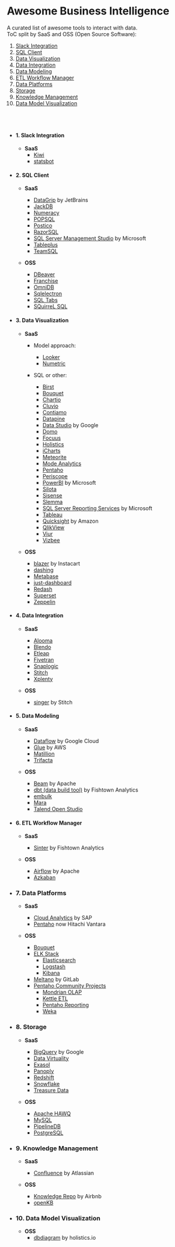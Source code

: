 # Awesome Business Intelligence
A curated list of awesome tools to interact with data.  
ToC split by SaaS and OSS (Open Source Software):  
1. [Slack Integration](#1-slack-integration)
2. [SQL Client](#2-sql-client)
3. [Data Visualization](#3-data-visualization)
4. [Data Integration](#4-data-integration)
5. [Data Modeling](#5-data-modeling)
6. [ETL Workflow Manager](#6-etl-workflow-manager)
7. [Data Platforms](#7-data-platforms)
8. [Storage](#8-storage)
9. [Knowledge Management](#9-knowledge-management)   
10. [Data Model Visualization](#10-data-model-visualization)
  <br>
  <br>
  
- #### 1. Slack Integration
  - **SaaS**
    - [Kiwi](https://www.kiwimydata.com/)
    - [statsbot](https://statsbot.co/)


- #### 2. SQL Client    
  - **SaaS**
    - [DataGrip](https://www.jetbrains.com/datagrip/) by JetBrains
    - [JackDB](https://www.jackdb.com/)
    - [Numeracy](https://numeracy.co/)
    - [POPSQL](https://popsql.io/)
    - [Postico](https://eggerapps.at/postico/)
    - [RazorSQL](https://razorsql.com/index.html)
    - [SQL Server Management Studio](https://docs.microsoft.com/sql/ssms/sql-server-management-studio-ssms) by Microsoft
    - [Tableplus](https://tableplus.io/)
    - [TeamSQL](https://teamsql.io/)

  - **OSS**
    - [DBeaver](https://dbeaver.jkiss.org/)
    - [Franchise](https://franchise.cloud/)
    - [OmniDB](https://omnidb.org/index.php/en/)
    - [Sqlelectron](https://sqlectron.github.io/)
    - [SQL Tabs](https://www.sqltabs.com/)
    - [SQuirreL SQL](http://www.squirrelsql.org/)


- #### 3. Data Visualization
  - **SaaS**  
    - Model approach:  
      - [Looker](https://looker.com/)  
      - [Numetric](https://www.numetric.com/)
    
    - SQL or other:  
      - [Birst](https://www.birst.com/)  
      - [Bouquet](https://openbouquet.io/)
      - [Chartio](https://chartio.com/)
      - [Cluvio](https://www.cluvio.com/)
      - [Contiamo](https://www.contiamo.com/)
      - [Datapine](https://www.datapine.com)
      - [Data Studio](https://www.google.com/analytics/data-studio/) by Google  
      - [Domo](https://www.domo.com/)
      - [Focuus](http://www.focuus.com/)
      - [Holistics](https://www.holistics.io/)
      - [iCharts](https://icharts.net/)
      - [Meteorite](http://meteorite.bi/)
      - [Mode Analytics](https://modeanalytics.com/)  
      - [Pentaho](https://www.pentaho.com)
      - [Periscope](https://www.periscopedata.com/)
      - [PowerBI](https://powerbi.microsoft.com) by Microsoft
      - [Silota](http://www.silota.com)
      - [Sisense](https://www.sisense.com/)
      - [Slemma](https://slemma.com/)
      - [SQL Server Reporting Services](https://docs.microsoft.com/sql/reporting-services/create-deploy-and-manage-mobile-and-paginated-reports) by Microsoft
      - [Tableau](https://www.tableau.com)
      - [Quicksight](https://quicksight.aws/) by Amazon  
      - [QlikView](http://www.qlik.com/de-de/products/qlikview)
      - [Viur](https://www.viurdata.com/)
      - [Vizbee](https://vizbee.io/)


  - **OSS**
    - [blazer](https://github.com/ankane/blazer) by Instacart
    - [dashing](http://dashing.io/)
    - [Metabase](http://www.metabase.com/)  
    - [just-dashboard](https://kantord.github.io/just-dashboard/)  
    - [Redash](https://github.com/getredash/redash)  
    - [Superset](https://github.com/airbnb/superset)  
    - [Zeppelin](https://zeppelin.apache.org/)  

- #### 4. Data Integration
  - **SaaS**
    - [Alooma](https://www.alooma.com/)
    - [Blendo](https://www.blendo.co/)
    - [Etleap](https://etleap.com/)
    - [Fivetran](https://www.fivetran.com/)
    - [Snaplogic](https://www.snaplogic.com/)
    - [Stitch](https://www.stitchdata.com/)
    - [Xplenty](https://www.xplenty.com/)

  - **OSS**
    - [singer](https://www.singer.io/) by Stitch

  
- #### 5. Data Modeling
  - **SaaS**
    - [Dataflow](https://cloud.google.com/dataflow/) by Google Cloud
    - [Glue](https://aws.amazon.com/de/glue/) by AWS
    - [Matillion](https://www.matillion.com/)
    - [Trifacta](https://www.trifacta.com/)

  - **OSS**
    - [Beam](https://beam.apache.org/) by Apache
    - [dbt (data build tool)](https://www.getdbt.com/) by Fishtown Analytics
    - [embulk](https://github.com/embulk/embulk) 
    - [Mara](https://github.com/mara/data-integration)
    - [Talend Open Studio](https://www.talend.com/products/talend-open-studio/)


- #### 6. ETL Workflow Manager
  - **SaaS**
    - [Sinter](https://www.sinterdata.com/) by Fishtown Analytics

  - **OSS**
    - [Airflow](https://airflow.incubator.apache.org/) by Apache
    - [Azkaban](https://azkaban.github.io/)


- ### 7. Data Platforms
  - **SaaS**
    - [Cloud Analytics](https://www.sap.com/products/cloud-analytics.html) by SAP
    - [Pentaho](http://www.pentaho.com/) now Hitachi Vantara
    
  - **OSS**
    - [Bouquet](https://openbouquet.io/)
    - [ELK Stack](https://www.elastic.co/products)
      - [Elasticsearch](https://www.elastic.co/products/elasticsearch)
      - [Logstash](https://www.elastic.co/de/products/logstash)
      - [Kibana](https://www.elastic.co/de/products/kibana)
    - [Meltano](https://gitlab.com/meltano/meltano) by GitLab
    - [Pentaho Community Projects](https://community.hds.com/community/products-and-solutions/pentaho)
      - [Mondrian OLAP](https://community.hds.com/docs/DOC-1009853)
      - [Kettle ETL](https://community.hds.com/docs/DOC-1009855)
      - [Pentaho Reporting](https://community.hds.com/docs/DOC-1009856)
      - [Weka](https://community.hds.com/docs/DOC-1009857)  
  
  
- ### 8. Storage
  - **SaaS**
    - [BigQuery](https://cloud.google.com/bigquery/) by Google  
    - [Data Virtuality](http://datavirtuality.com/)
    - [Exasol](http://www.exasol.com/)
    - [Panoply](https://panoply.io/)
    - [Redshift](https://aws.amazon.com/de/redshift/)
    - [Snowflake](https://www.snowflake.net/)
    - [Treasure Data](https://www.treasuredata.com/)
    
  - **OSS**
    - [Apache HAWQ](https://hawq.incubator.apache.org/)
    - [MySQL](https://www.mysql.com)
    - [PipelineDB](https://www.pipelinedb.com/)
    - [PostgreSQL](https://www.postgresql.org/)
    

- ### 9. Knowledge Management
  - **SaaS**
    - [Confluence](https://www.atlassian.com/software/confluence) by Atlassian  

  - **OSS**  
    - [Knowledge Repo](https://github.com/airbnb/knowledge-repo) by Airbnb  
    - [openKB](https://github.com/mrvautin/openKB)

- ### 10. Data Model Visualization
  - **OSS**
    -  [dbdiagram](https://dbdiagram.io/) by holistics.io



